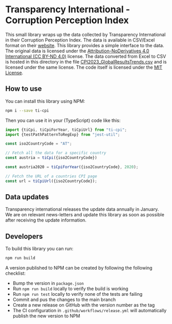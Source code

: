 # Transparency International - Corruption Perception Index

This small library wraps up the data collected by Transparency International in their Corruption Perception Index. The
data is available in CSV/Excel format on their [website](https://www.transparency.org/en/cpi/2022). This library
provides a simple interface to the data. The original data is licensed under the
[Attribution-NoDerivatives 4.0 International (CC BY-ND 4.0)](https://creativecommons.org/licenses/by-nd/4.0/)
license. The data converted from Excel to CSV is hosted in this directory in the file
[CPI2023_GlobalResultsTrends.csv](CPI2023_GlobalResultsTrends.csv)
and is licensed under the same license. The code itself is licensed under the [MIT License](LICENSE).

## How to use

You can install this library using NPM:

```bash
npm i --save ti-cpi
```

Then you can use it in your (TypeScript) code like this:

```typescript
import {tiCpi, tiCpiForYear, tiCpiUrl} from "ti-cpi";
import {testPathPatternToRegExp} from "jest-util";

const iso2CountryCode = "AT";

// Fetch all the data for a specific country
const austria = tiCpi({iso2CountryCode})

const austria2020 = tiCpiForYear({iso2CountryCode}, 2020);

// Fetch the URL of a countries CPI page
const url = tiCpiUrl({iso2CountryCode});
```

## Data updates

Transparency international releases the update data annually in January. We are on relevant news-letters and update
this library as soon as possible after receiving the update information.

## Developers

To build this library you can run:

```bash
npm run build
```
A version published to NPM can be created by following the following checklist:

 - Bump the version in `package.json`
 - Run `npm run build` locally to verify the build is working
 - Run `npm run test` locally to verify none of the tests are failing
 - Commit and pus the changes to the main branch
 - Create a new release on GitHub with the version number as the tag
 - The CI configuration in `.github/workflows/release.yml` will automatically publish the new version to NPM